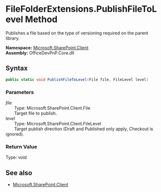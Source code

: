 # FileFolderExtensions.PublishFileToLevel Method  
Publishes a file based on the type of versioning required on the parent library.  

**Namespace:** [Microsoft.SharePoint.Client](Microsoft.SharePoint.Client.md)  
**Assembly:** OfficeDevPnP.Core.dll  
## Syntax
```C#
public static void PublishFileToLevel(File file, FileLevel level)
```
### Parameters
*file*  
&emsp;&emsp;Type: Microsoft.SharePoint.Client.File  
&emsp;&emsp;Target file to publish.  
*level*  
&emsp;&emsp;Type: Microsoft.SharePoint.Client.FileLevel  
&emsp;&emsp;Target publish direction (Draft and Published only apply, Checkout is ignored).  
### Return Value
Type: void  

## See also
- [Microsoft.SharePoint.Client](Microsoft.SharePoint.Client.md)

